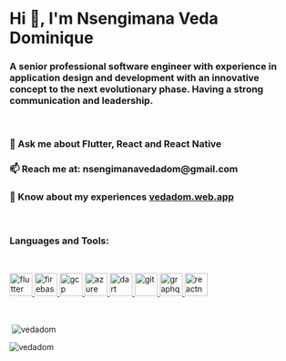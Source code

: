 <h1>Hi 👋, I'm Nsengimana Veda Dominique</h1>
<h3>A senior professional software engineer with experience in application design and development with an innovative concept to the next evolutionary phase. Having a strong communication and leadership.</h3>

<br/>

<h3>💬 Ask me about <strong>Flutter, React and React Native</strong></h3>

<h3>📫 Reach me at: <strong>nsengimanavedadom@gmail.com</strong></h3>

<h3>📄 Know about my experiences <a href="https://vedadom.web.app" target="blank"> vedadom.web.app</a></h3>

<br/>

<h3>Languages and Tools:</h3>

<br/>

<p align="left">
  <a href="https://flutter.dev" target="_blank">
    <img
      src="https://www.vectorlogo.zone/logos/flutterio/flutterio-icon.svg"
      alt="flutter"
      width="40"
      height="40"
    />
  </a>
  <a href="https://firebase.google.com/" target="_blank">
    <img
      src="https://www.vectorlogo.zone/logos/firebase/firebase-icon.svg"
      alt="firebase"
      width="40"
      height="40"
    />
  </a>
  <a href="https://cloud.google.com" target="_blank">
    <img
      src="https://www.vectorlogo.zone/logos/google_cloud/google_cloud-icon.svg"
      alt="gcp"
      width="40"
      height="40"
    />
  </a>
  <a href="https://azure.microsoft.com/en-in/" target="_blank">
    <img
      src="https://www.vectorlogo.zone/logos/microsoft_azure/microsoft_azure-icon.svg"
      alt="azure"
      width="40"
      height="40"
    />
  </a>
  <a href="https://dart.dev" target="_blank">
    <img
      src="https://www.vectorlogo.zone/logos/dartlang/dartlang-icon.svg"
      alt="dart"
      width="40"
      height="40"
    />
  </a>
  <a href="https://git-scm.com/" target="_blank">
    <img
      src="https://www.vectorlogo.zone/logos/git-scm/git-scm-icon.svg"
      alt="git"
      width="40"
      height="40"
    />
  </a>
  <a href="https://graphql.org" target="_blank">
    <img
      src="https://www.vectorlogo.zone/logos/graphql/graphql-icon.svg"
      alt="graphql"
      width="40"
      height="40"
    />
  </a>
  <a href="https://reactnative.dev/" target="_blank">
    <img
      src="https://reactnative.dev/img/header_logo.svg"
      alt="reactnative"
      width="40"
      height="40"
    />
  </a>
</p>


<br/>

<p>&nbsp;<img align="center" src="https://github-readme-stats.vercel.app/api?username=vedadom&show_icons=true&locale=en" alt="vedadom" /></p>

<p><img align="center" src="https://github-readme-streak-stats.herokuapp.com/?user=vedadom&" alt="vedadom" /></p>

